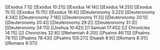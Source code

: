 [[Exodus 7:1]]
[[Exodus 10:21]]
[[Exodus 14:14]]
[[Exodus 14:25]]
[[Exodus 15:1]]
[[Exodus 15:11]]
[[Exodus 19:4]]
[[Deuteronomy 3:22]]
[[Deuteronomy 4:34]]
[[Deuteronomy 7:18]]
[[Deuteronomy 11:3]]
[[Deuteronomy 20:1]]
[[Deuteronomy 20:4]]
[[Deuteronomy 29:2]]
[[Deuteronomy 31:3]]
[[Deuteronomy 34:11]]
[[Joshua 10:42]]
[[1 Samuel 17:45]]
[[2 Chronicles 14:11]]
[[2 Chronicles 32:8]]
[[Nehemiah 4:20]]
[[Psalms 46:11]]
[[Psalms 78:11]]
[[Psalms 78:43]]
[[Psalms 105:27]]
[[Isaiah 8:9]]
[[Romans 8:31]]
[[Romans 8:37]]
